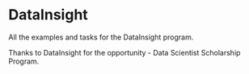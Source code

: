 # DataInsight
All the examples and tasks for the DataInsight program.

Thanks to DataInsight for the opportunity - Data Scientist Scholarship Program.

